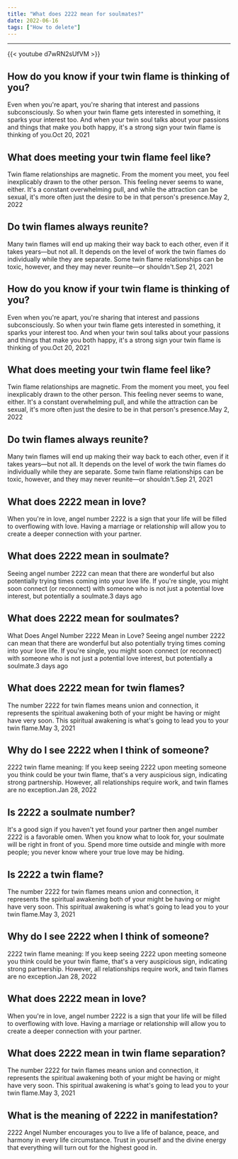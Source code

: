 ```yaml
---
title: "What does 2222 mean for soulmates?"
date: 2022-06-16
tags: ["How to delete"]
---
```


---
{{< youtube d7wRN2sUfVM >}}
## How do you know if your twin flame is thinking of you?
Even when you're apart, you're sharing that interest and passions subconsciously. So when your twin flame gets interested in something, it sparks your interest too. And when your twin soul talks about your passions and things that make you both happy, it's a strong sign your twin flame is thinking of you.Oct 20, 2021

## What does meeting your twin flame feel like?
Twin flame relationships are magnetic. From the moment you meet, you feel inexplicably drawn to the other person. This feeling never seems to wane, either. It's a constant overwhelming pull, and while the attraction can be sexual, it's more often just the desire to be in that person's presence.May 2, 2022

## Do twin flames always reunite?
Many twin flames will end up making their way back to each other, even if it takes years—but not all. It depends on the level of work the twin flames do individually while they are separate. Some twin flame relationships can be toxic, however, and they may never reunite—or shouldn't.Sep 21, 2021

## How do you know if your twin flame is thinking of you?
Even when you're apart, you're sharing that interest and passions subconsciously. So when your twin flame gets interested in something, it sparks your interest too. And when your twin soul talks about your passions and things that make you both happy, it's a strong sign your twin flame is thinking of you.Oct 20, 2021

## What does meeting your twin flame feel like?
Twin flame relationships are magnetic. From the moment you meet, you feel inexplicably drawn to the other person. This feeling never seems to wane, either. It's a constant overwhelming pull, and while the attraction can be sexual, it's more often just the desire to be in that person's presence.May 2, 2022

## Do twin flames always reunite?
Many twin flames will end up making their way back to each other, even if it takes years—but not all. It depends on the level of work the twin flames do individually while they are separate. Some twin flame relationships can be toxic, however, and they may never reunite—or shouldn't.Sep 21, 2021

## What does 2222 mean in love?
When you're in love, angel number 2222 is a sign that your life will be filled to overflowing with love. Having a marriage or relationship will allow you to create a deeper connection with your partner.

## What does 2222 mean in soulmate?
Seeing angel number 2222 can mean that there are wonderful but also potentially trying times coming into your love life. If you're single, you might soon connect (or reconnect) with someone who is not just a potential love interest, but potentially a soulmate.3 days ago

## What does 2222 mean for soulmates?
What Does Angel Number 2222 Mean in Love? Seeing angel number 2222 can mean that there are wonderful but also potentially trying times coming into your love life. If you're single, you might soon connect (or reconnect) with someone who is not just a potential love interest, but potentially a soulmate.3 days ago

## What does 2222 mean for twin flames?
The number 2222 for twin flames means union and connection, it represents the spiritual awakening both of your might be having or might have very soon. This spiritual awakening is what's going to lead you to your twin flame.May 3, 2021

## Why do I see 2222 when I think of someone?
2222 twin flame meaning: If you keep seeing 2222 upon meeting someone you think could be your twin flame, that's a very auspicious sign, indicating strong partnership. However, all relationships require work, and twin flames are no exception.Jan 28, 2022

## Is 2222 a soulmate number?
It's a good sign if you haven't yet found your partner then angel number 2222 is a favorable omen. When you know what to look for, your soulmate will be right in front of you. Spend more time outside and mingle with more people; you never know where your true love may be hiding.

## Is 2222 a twin flame?
The number 2222 for twin flames means union and connection, it represents the spiritual awakening both of your might be having or might have very soon. This spiritual awakening is what's going to lead you to your twin flame.May 3, 2021

## Why do I see 2222 when I think of someone?
2222 twin flame meaning: If you keep seeing 2222 upon meeting someone you think could be your twin flame, that's a very auspicious sign, indicating strong partnership. However, all relationships require work, and twin flames are no exception.Jan 28, 2022

## What does 2222 mean in love?
When you're in love, angel number 2222 is a sign that your life will be filled to overflowing with love. Having a marriage or relationship will allow you to create a deeper connection with your partner.

## What does 2222 mean in twin flame separation?
The number 2222 for twin flames means union and connection, it represents the spiritual awakening both of your might be having or might have very soon. This spiritual awakening is what's going to lead you to your twin flame.May 3, 2021

## What is the meaning of 2222 in manifestation?
2222 Angel Number encourages you to live a life of balance, peace, and harmony in every life circumstance. Trust in yourself and the divine energy that everything will turn out for the highest good in.


